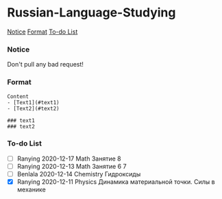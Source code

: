 # Russian-Language-Studying

[Notice](#notice)
[Format](#format)
[To-do List](#to-do-list)


### Notice

Don't pull any bad request!


### Format

```
Content
- [Text1](#text1)
- [Text2](#text2)

### text1
### text2
```

### To-do List

<!--
Name EndTime DocumentName
按照时间降序排列
-->

- [ ] Ranying 2020-12-17 Math Занятие 8
- [ ] Ranying 2020-12-13 Math Занятие 6 7
- [ ] Benlala 2020-12-14 Chemistry Гидроксиды
- [x] Ranying 2020-12-11 Physics Динамика материальной точки. Силы в механике